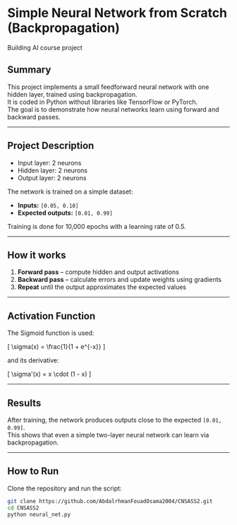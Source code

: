 # Simple Neural Network from Scratch (Backpropagation)
Building AI course project

## Summary
This project implements a small feedforward neural network with one hidden layer, trained using backpropagation.  
It is coded in Python without libraries like TensorFlow or PyTorch.  
The goal is to demonstrate how neural networks learn using forward and backward passes.

---

## Project Description
- Input layer: 2 neurons  
- Hidden layer: 2 neurons  
- Output layer: 2 neurons  

The network is trained on a simple dataset:  
- **Inputs:** `[0.05, 0.10]`  
- **Expected outputs:** `[0.01, 0.99]`  

Training is done for 10,000 epochs with a learning rate of 0.5.

---

## How it works
1. **Forward pass** – compute hidden and output activations  
2. **Backward pass** – calculate errors and update weights using gradients  
3. **Repeat** until the output approximates the expected values  

---

## Activation Function
The Sigmoid function is used:

\[
\sigma(x) = \frac{1}{1 + e^{-x}}
\]

and its derivative:

\[
\sigma'(x) = x \cdot (1 - x)
\]

---

## Results
After training, the network produces outputs close to the expected `[0.01, 0.99]`.  
This shows that even a simple two-layer neural network can learn via backpropagation.

---

## How to Run
Clone the repository and run the script:
```bash
git clone https://github.com/AbdalrhmanFouadOsama2004/CNSASS2.git
cd CNSASS2
python neural_net.py

